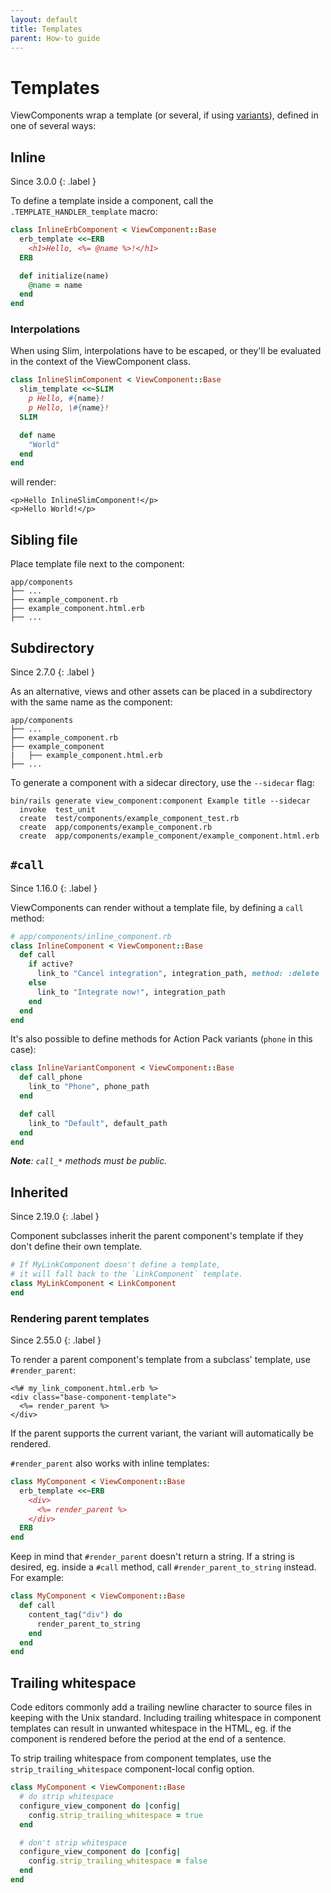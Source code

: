 ```yaml
---
layout: default
title: Templates
parent: How-to guide
---
```


# Templates

ViewComponents wrap a template (or several, if using [variants](https://guides.rubyonrails.org/layouts_and_rendering.html#the-variants-option)), defined in one of several ways:

## Inline

Since 3.0.0
{: .label }

To define a template inside a component, call the `.TEMPLATE_HANDLER_template` macro:

```ruby
class InlineErbComponent < ViewComponent::Base
  erb_template <<~ERB
    <h1>Hello, <%= @name %>!</h1>
  ERB

  def initialize(name)
    @name = name
  end
end
```

### Interpolations

When using Slim, interpolations have to be escaped, or they'll be evaluated in the context of the ViewComponent class.

```ruby
class InlineSlimComponent < ViewComponent::Base
  slim_template <<~SLIM
    p Hello, #{name}!
    p Hello, \#{name}!
  SLIM

  def name
    "World"
  end
end
```

will render:

    <p>Hello InlineSlimComponent!</p>
    <p>Hello World!</p>

## Sibling file

Place template file next to the component:

```console
app/components
├── ...
├── example_component.rb
├── example_component.html.erb
├── ...
```

## Subdirectory

Since 2.7.0
{: .label }

As an alternative, views and other assets can be placed in a subdirectory with the same name as the component:

```console
app/components
├── ...
├── example_component.rb
├── example_component
|   ├── example_component.html.erb
├── ...
```

To generate a component with a sidecar directory, use the `--sidecar` flag:

```console
bin/rails generate view_component:component Example title --sidecar
  invoke  test_unit
  create  test/components/example_component_test.rb
  create  app/components/example_component.rb
  create  app/components/example_component/example_component.html.erb
```

## `#call`

Since 1.16.0
{: .label }

ViewComponents can render without a template file, by defining a `call` method:

```ruby
# app/components/inline_component.rb
class InlineComponent < ViewComponent::Base
  def call
    if active?
      link_to "Cancel integration", integration_path, method: :delete
    else
      link_to "Integrate now!", integration_path
    end
  end
end
```

It's also possible to define methods for Action Pack variants (`phone` in this case):

```ruby
class InlineVariantComponent < ViewComponent::Base
  def call_phone
    link_to "Phone", phone_path
  end

  def call
    link_to "Default", default_path
  end
end
```

_**Note**: `call_*` methods must be public._

## Inherited

Since 2.19.0
{: .label }

Component subclasses inherit the parent component's template if they don't define their own template.

```ruby
# If MyLinkComponent doesn't define a template,
# it will fall back to the `LinkComponent` template.
class MyLinkComponent < LinkComponent
end
```

### Rendering parent templates

Since 2.55.0
{: .label }

To render a parent component's template from a subclass' template, use `#render_parent`:

```erb
<%# my_link_component.html.erb %>
<div class="base-component-template">
  <%= render_parent %>
</div>
```

If the parent supports the current variant, the variant will automatically be rendered.

`#render_parent` also works with inline templates:

```ruby
class MyComponent < ViewComponent::Base
  erb_template <<~ERB
    <div>
      <%= render_parent %>
    </div>
  ERB
end
```

Keep in mind that `#render_parent` doesn't return a string. If a string is desired, eg. inside a `#call` method, call `#render_parent_to_string` instead. For example:

```ruby
class MyComponent < ViewComponent::Base
  def call
    content_tag("div") do
      render_parent_to_string
    end
  end
end
```

## Trailing whitespace

Code editors commonly add a trailing newline character to source files in keeping with the Unix standard. Including trailing whitespace in component templates can result in unwanted whitespace in the HTML, eg. if the component is rendered before the period at the end of a sentence.

To strip trailing whitespace from component templates, use the `strip_trailing_whitespace` component-local config option.

```ruby
class MyComponent < ViewComponent::Base
  # do strip whitespace
  configure_view_component do |config|
    config.strip_trailing_whitespace = true
  end

  # don't strip whitespace
  configure_view_component do |config|
    config.strip_trailing_whitespace = false
  end
end
```

